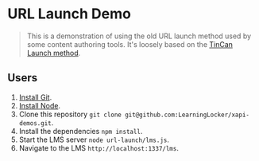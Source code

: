 # URL Launch Demo
> This is a demonstration of using the old URL launch method used by some content authoring tools. It's loosely based on the [TinCan Launch method](https://github.com/RusticiSoftware/launch/blob/master/lms_lrs.md).

## Users
1. [Install Git](https://git-scm.com/).
1. [Install Node](https://nodejs.org/en/).
1. Clone this repository `git clone git@github.com:LearningLocker/xapi-demos.git`.
1. Install the dependencies `npm install`.
1. Start the LMS server `node url-launch/lms.js`.
1. Navigate to the LMS `http://localhost:1337/lms`.
